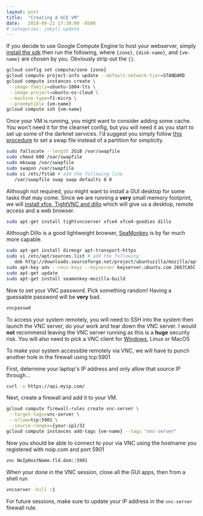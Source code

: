 ```yaml
---
layout: post
title:  "Creating A GCE VM"
date:   2018-09-21 17:30:00 -0500
# categories: jekyll update
---
```

If you decide to use Google Compute Engine to host your webserver, simply [install the sdk](https://cloud.google.com/sdk/install) then run the following, where `{zone}`, `{disk-name}`, and `{vm-name}` are chosen by you.  Obviously strip out the `{}`.

```bash
gcloud config set compute/zone {zone}
gcloud compute project-info update --default-network-tier=STANDARD
gcloud compute instances create \
 --image-family=ubuntu-1804-lts \
 --image-project=ubuntu-os-cloud \
 --machine-type=f1-micro \
 --preemptible {vm-name}
gcloud compute ssh {vm-name}
```

Once your VM is running, you might want to consider adding some cache.  You won't need it for the clearnet config, but you will need it as you start to set up some of the darknet services.  I'd suggest you simply follow [this procedure](https://www.tecmint.com/create-a-linux-swap-file/) to set a swap file instead of a partition for simplicity.

```bash
sudo fallocate --length 2GiB /var/swapfile
sudo chmod 600 /var/swapfile
sudo mkswap /var/swapfile
sudo swapon /var/swapfile
sudo vi /etc/fstab # add the following line
   /var/swapfile swap swap defaults 0 0
```

Although not required, you might want to install a GUI desktop for some tasks that may come. Since we are running a **very** small memory footprint, we will [install xfce, TightVNC and dillo](https://medium.com/google-cloud/linux-gui-on-the-google-cloud-platform-800719ab27c5) which will give us a desktop, remote access and a web browser.
```bash
sudo apt-get install tightvncserver xfce4 xfce4-goodies dillo
```

Although Dillo is a good lightweight browser, [SeaMonkey](https://wiki.debian.org/Seamonkey) is by far much more capable.
```bash
sudo apt-get install dirmngr apt-transport-https
sudo vi /etc/apt/sources.list # add the following
   deb http://downloads.sourceforge.net/project/ubuntuzilla/mozilla/apt all main
sudo apt-key adv --recv-keys --keyserver keyserver.ubuntu.com 2667CA5C
sudo apt-get update
sudo apt-get install seamonkey-mozilla-build
```

Now to set your VNC password.  Pick something random!  Having a guessable password will be **very** bad.
```bash
vncpasswd
```

To access your system remotely, you will need to SSH into the system then launch the VNC server, do your work and tear down the VNC server.  I would **not** recommend leaving the VNC server running as this is a **huge** security risk.  You will also need to pick a VNC client for [Windows](http://www.tightvnc.com/download.php), Linux or MacOS

To make your system accessible remotely via VNC, we will have to punch another hole in the firewall using tcp:5901

First, determine your laptop's IP address and only allow that source IP through...
```bash
curl -s https://api.myip.com/
```

Next, create a firewall and add it to your VM.
```bash
gcloud compute firewall-rules create vnc-server \
 --target-tags=vnc-server \
 --allow=tcp:5901 \
 --source-ranges={your-ip}/32
gcloud compute instances add-tags {vm-name} --tags "vnc-server"
```

Now you should be able to connect to your via VNC using the hostname you registered with noip.com and port 5901
```bash
vnc NoIpHostName.tld.dom::5901
```

When your done in the VNC session, close all the GUI apps, then from a shell run
```bash
vncserver -kill :1
```

For future sessions, make sure to update your IP address in the `vnc-server` firewall rule.

<!-- todo: cut-paste https://askubuntu.com/questions/645176/editing-vnc-xstartup-to-launch-xfce-on-vnc-server -->